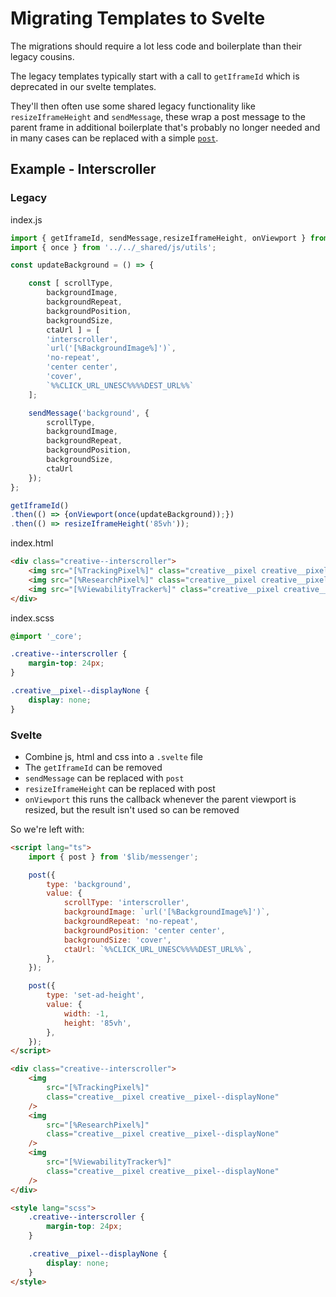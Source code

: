 # Migrating Templates to Svelte

The migrations should require a lot less code and boilerplate than their legacy cousins.

The legacy templates typically start with a call to `getIframeId` which is deprecated in our svelte templates.

They'll then often use some shared legacy functionality like `resizeIframeHeight` and `sendMessage`, these wrap a post message to the parent frame in additional boilerplate that's probably no longer needed and in many cases can be replaced with a simple [`post`](/src/lib/messenger.ts).

## Example - Interscroller
### Legacy
index.js
```js
import { getIframeId, sendMessage,resizeIframeHeight, onViewport } from '../../_shared/js/messages.js';
import { once } from '../../_shared/js/utils';

const updateBackground = () => {

    const [ scrollType,
        backgroundImage,
        backgroundRepeat,
        backgroundPosition,
        backgroundSize,
        ctaUrl ] = [
        'interscroller',
        `url('[%BackgroundImage%]')`,
        'no-repeat',
        'center center',
        'cover',
        `%%CLICK_URL_UNESC%%%%DEST_URL%%`
    ];

    sendMessage('background', {
        scrollType,
        backgroundImage,
        backgroundRepeat,
        backgroundPosition,
        backgroundSize,
        ctaUrl
    });
};

getIframeId()
.then(() => {onViewport(once(updateBackground));})
.then(() => resizeIframeHeight('85vh'));
```
 index.html
```html
<div class="creative--interscroller">
    <img src="[%TrackingPixel%]" class="creative__pixel creative__pixel--displayNone">
    <img src="[%ResearchPixel%]" class="creative__pixel creative__pixel--displayNone">
    <img src="[%ViewabilityTracker%]" class="creative__pixel creative__pixel--displayNone">
</div>
```
index.scss
```css
@import '_core';

.creative--interscroller {
    margin-top: 24px;
}

.creative__pixel--displayNone {
    display: none;
}
```

### Svelte
* Combine js, html and css into a `.svelte` file
* The `getIframeId` can be removed
* `sendMessage` can be replaced with `post`
* `resizeIframeHeight` can be replaced with post
* `onViewport` this runs the callback whenever the parent viewport is resized, but the result isn't used so can be removed

So we're left with:
```html
<script lang="ts">
    import { post } from '$lib/messenger';

    post({
        type: 'background',
        value: {
            scrollType: 'interscroller',
            backgroundImage: `url('[%BackgroundImage%]')`,
            backgroundRepeat: 'no-repeat',
            backgroundPosition: 'center center',
            backgroundSize: 'cover',
            ctaUrl: `%%CLICK_URL_UNESC%%%%DEST_URL%%`,
        },
    });

    post({
        type: 'set-ad-height',
        value: {
            width: -1,
            height: '85vh',
        },
    });
</script>

<div class="creative--interscroller">
	<img
		src="[%TrackingPixel%]"
		class="creative__pixel creative__pixel--displayNone"
	/>
	<img
		src="[%ResearchPixel%]"
		class="creative__pixel creative__pixel--displayNone"
	/>
	<img
		src="[%ViewabilityTracker%]"
		class="creative__pixel creative__pixel--displayNone"
	/>
</div>

<style lang="scss">
	.creative--interscroller {
		margin-top: 24px;
	}

	.creative__pixel--displayNone {
		display: none;
	}
</style>
```
